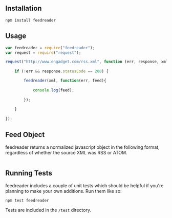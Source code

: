 Installation
------------

```
npm install feedreader
```

Usage
-----

```javascript
var feedreader = require("feedreader");
var request = require("request");

request("http://www.engadget.com/rss.xml", function (err, response, xml) {
				
	if (!err && response.statusCode == 200) {

		feedreader(xml, function(err, feed){
		
			console.log(feed);
		
		});
	
	}
	
});

```

Feed Object
-----------

feedreader returns a normalized javascript object in the following format, regardless of whether the source XML was RSS or ATOM.

```

```

Running Tests
-------------

feedreader includes a couple of unit tests which should be helpful if you're planning to make your own additions. Run them like so:

```
npm test feedreader
```

Tests are included in the ```/test``` directory.